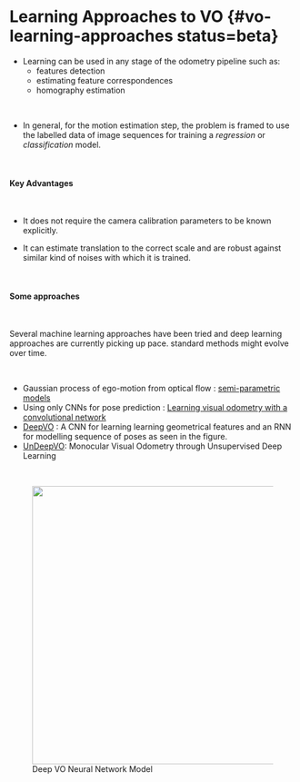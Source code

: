 
# Learning Approaches to VO {#vo-learning-approaches status=beta}

* Learning can be used in any stage of the odometry pipeline such as:     
    - features detection
    - estimating feature correspondences
    - homography estimation

<br/>

* In general, for the motion estimation step, the problem is framed to use the labelled data of image sequences for training  a *regression* or *classification* model.

<br/>

#### **Key Advantages**

<br/>

* It does not require the camera calibration parameters to be known explicitly.

* It can estimate translation to the correct scale and are robust against similar kind of noises with which it is trained.
<br/>

#### **Some approaches**

<br/>

Several machine learning approaches have been tried and deep learning approaches are currently picking up pace. standard methods might evolve over time.

<br/>

  * Gaussian process of ego-motion from optical flow : [semi-parametric models](https://journals.sagepub.com/doi/abs/10.1177/0278364912472245)
  * Using only CNNs for pose prediction : [Learning visual odometry with a convolutional network](https://www.iro.umontreal.ca/~memisevr/pubs/VISAPP2015.pdf)
  * [DeepVO](https://www.cs.ox.ac.uk/files/9026/DeepVO.pdf) : A CNN for learning learning geometrical features and an RNN for modelling sequence of poses as seen in the figure.
  * [UnDeepVO](https://arxiv.org/pdf/1709.06841.pdf): Monocular Visual Odometry through Unsupervised Deep
Learning

<br/>

<div class="fig:deep-vo">
<figure class="stretch">
<img src="figures/deep_vo.png" style="width: 35em"/>
<figcaption> Deep VO Neural Network Model </figcaption>
</figure>
</div>
